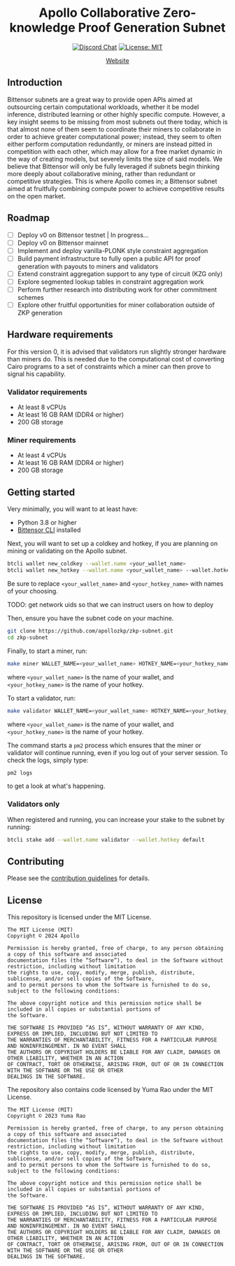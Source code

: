 <div align="center">

# **Apollo Collaborative Zero-knowledge Proof Generation Subnet**
[![Discord Chat](https://img.shields.io/discord/308323056592486420.svg)](https://discord.gg/bittensor)
[![License: MIT](https://img.shields.io/badge/License-MIT-yellow.svg)](https://opensource.org/licenses/MIT) 

[Website](https://apollozkp.com)

</div>

## Introduction

Bittensor subnets are a great way to provide open APIs aimed at outsourcing certain computational workloads, whether it be model inference, distributed learning or other highly specific compute. However, a key insight seems to be missing from most subnets out there today, which is that almost none of them seem to coordinate their miners to collaborate in order to achieve greater computational power; instead, they seem to often either perform computation redundantly, or miners are instead pitted in competition with each other, which may allow for a free market dynamic in the way of creating models, but severely limits the size of said models. We believe that Bittensor will only be fully leveraged if subnets begin thinking more deeply about collaborative mining, rather than redundant or competitive strategies. This is where Apollo comes in; a Bittensor subnet aimed at fruitfully combining compute power to achieve competitive results on the open market.

## Roadmap

- [ ] Deploy v0 on Bittensor testnet | In progress...
- [ ] Deploy v0 on Bittensor mainnet
- [ ] Implement and deploy vanilla-PLONK style constraint aggregation
- [ ] Build payment infrastructure to fully open a public API for proof generation with payouts to miners and validators
- [ ] Extend constraint aggregation support to any type of circuit (KZG only)
- [ ] Explore segmented lookup tables in constraint aggregation work
- [ ] Perform further research into distributing work for other commitment schemes
- [ ] Explore other fruitful opportunities for miner collaboration outside of ZKP generation

## Hardware requirements

For this version 0, it is advised that validators run slightly stronger hardware than miners do. This is needed due to the computational cost of converting Cairo programs to a set of constraints which a miner can then prove to signal his capability.

### Validator requirements

- At least 8 vCPUs
- At least 16 GB RAM (DDR4 or higher)
- 200 GB storage

### Miner requirements

- At least 4 vCPUs
- At least 16 GB RAM (DDR4 or higher)
- 200 GB storage

## Getting started

Very minimally, you will want to at least have:

- Python 3.8 or higher
- [Bittensor CLI](https://github.com/opentensor/bittensor/blob/master/README.md#install) installed

Next, you will want to set up a coldkey and hotkey, if you are planning on mining or validating on the Apollo subnet.

```bash
btcli wallet new_coldkey --wallet.name <your_wallet_name>
btcli wallet new_hotkey --wallet.name <your_wallet_name> --wallet.hotkey <your_hotkey_name>
```

Be sure to replace `<your_wallet_name>` and `<your_hotkey_name>` with names of your choosing.

TODO: get network uids so that we can instruct users on how to deploy

Then, ensure you have the subnet code on your machine.

```bash
git clone https://github.com/apollozkp/zkp-subnet.git
cd zkp-subnet
```

Finally, to start a miner, run:

```bash
make miner WALLET_NAME=<your_wallet_name> HOTKEY_NAME=<your_hotkey_name>
```

where `<your_wallet_name>` is the name of your wallet, and `<your_hotkey_name>` is the name of your hotkey.

To start a validator, run:

```bash
make validator WALLET_NAME=<your_wallet_name> HOTKEY_NAME=<your_hotkey_name>
```

where `<your_wallet_name>` is the name of your wallet, and `<your_hotkey_name>` is the name of your hotkey.

The command starts a `pm2` process which ensures that the miner or validator will continue running, even if you log out of your server session. To check the logs, simply type:

```bash
pm2 logs
```

to get a look at what's happening.

### Validators only

When registered and running, you can increase your stake to the subnet by running:

```bash
btcli stake add --wallet.name validator --wallet.hotkey default
```

## Contributing

Please see the [contribution guidelines](./contrib/CONTRIBUTING.md) for details.

## License
This repository is licensed under the MIT License.
```text
The MIT License (MIT)
Copyright © 2024 Apollo

Permission is hereby granted, free of charge, to any person obtaining a copy of this software and associated
documentation files (the “Software”), to deal in the Software without restriction, including without limitation
the rights to use, copy, modify, merge, publish, distribute, sublicense, and/or sell copies of the Software,
and to permit persons to whom the Software is furnished to do so, subject to the following conditions:

The above copyright notice and this permission notice shall be included in all copies or substantial portions of
the Software.

THE SOFTWARE IS PROVIDED “AS IS”, WITHOUT WARRANTY OF ANY KIND, EXPRESS OR IMPLIED, INCLUDING BUT NOT LIMITED TO
THE WARRANTIES OF MERCHANTABILITY, FITNESS FOR A PARTICULAR PURPOSE AND NONINFRINGEMENT. IN NO EVENT SHALL
THE AUTHORS OR COPYRIGHT HOLDERS BE LIABLE FOR ANY CLAIM, DAMAGES OR OTHER LIABILITY, WHETHER IN AN ACTION
OF CONTRACT, TORT OR OTHERWISE, ARISING FROM, OUT OF OR IN CONNECTION WITH THE SOFTWARE OR THE USE OR OTHER
DEALINGS IN THE SOFTWARE.
```

The repository also contains code licensed by Yuma Rao under the MIT License.

```text
The MIT License (MIT)
Copyright © 2023 Yuma Rao

Permission is hereby granted, free of charge, to any person obtaining a copy of this software and associated
documentation files (the “Software”), to deal in the Software without restriction, including without limitation
the rights to use, copy, modify, merge, publish, distribute, sublicense, and/or sell copies of the Software,
and to permit persons to whom the Software is furnished to do so, subject to the following conditions:

The above copyright notice and this permission notice shall be included in all copies or substantial portions of
the Software.

THE SOFTWARE IS PROVIDED “AS IS”, WITHOUT WARRANTY OF ANY KIND, EXPRESS OR IMPLIED, INCLUDING BUT NOT LIMITED TO
THE WARRANTIES OF MERCHANTABILITY, FITNESS FOR A PARTICULAR PURPOSE AND NONINFRINGEMENT. IN NO EVENT SHALL
THE AUTHORS OR COPYRIGHT HOLDERS BE LIABLE FOR ANY CLAIM, DAMAGES OR OTHER LIABILITY, WHETHER IN AN ACTION
OF CONTRACT, TORT OR OTHERWISE, ARISING FROM, OUT OF OR IN CONNECTION WITH THE SOFTWARE OR THE USE OR OTHER
DEALINGS IN THE SOFTWARE.
```
